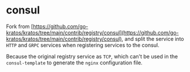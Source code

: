 # consul
Fork from [https://github.com/go-kratos/kratos/tree/main/contrib/registry/consul](https://github.com/go-kratos/kratos/tree/main/contrib/registry/consul),
and split the service into `HTTP` and `GRPC` services when registering services to the consul.

Because the original registry service as `TCP`, which can't be used in the `consul-template` to generate the `nginx` configuration file.
